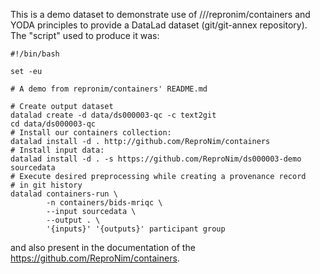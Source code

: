 This is a demo dataset to demonstrate use of ///repronim/containers and YODA
principles to provide a DataLad dataset (git/git-annex repository).  The "script"
used to produce it was:

	#!/bin/bash

	set -eu

	# A demo from repronim/containers' README.md

	# Create output dataset
	datalad create -d data/ds000003-qc -c text2git
	cd data/ds000003-qc
	# Install our containers collection:
	datalad install -d . http://github.com/ReproNim/containers
	# Install input data:
	datalad install -d . -s https://github.com/ReproNim/ds000003-demo sourcedata
	# Execute desired preprocessing while creating a provenance record
	# in git history
	datalad containers-run \
			-n containers/bids-mriqc \
			--input sourcedata \
			--output . \
			'{inputs}' '{outputs}' participant group

and also present in the documentation of the https://github.com/ReproNim/containers.
